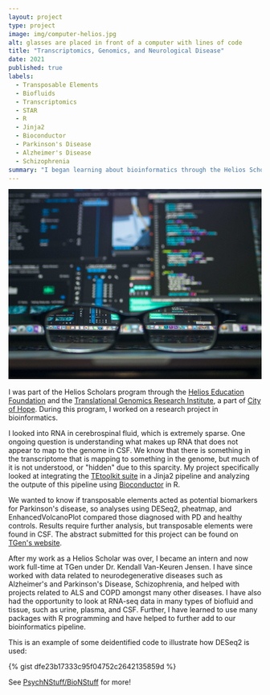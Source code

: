 ```yaml
---
layout: project
type: project
image: img/computer-helios.jpg
alt: glasses are placed in front of a computer with lines of code
title: "Transcriptomics, Genomics, and Neurological Disease"
date: 2021
published: true
labels:
  - Transposable Elements
  - Biofluids
  - Transcriptomics
  - STAR
  - R
  - Jinja2
  - Bioconductor
  - Parkinson's Disease
  - Alzheimer's Disease
  - Schizophrenia
summary: "I began learning about bioinformatics through the Helios Scholars program, an eight-week program that led to the completion of a project. Afterwards, I continued research in Neurogenomics, looking at the transcriptome, sparsity of biofluids, and looking into neurological disorders."
---
```


<img class="img-fluid" src="../img/computer-helios.jpg" alt="glasses in front of a computer screen with lines of code displayed">

I was part of the Helios Scholars program through the [Helios Education Foundation](https://www.helios.org/) and the [Translational Genomics Research Institute](https://www.tgen.org/), a part of [City of Hope](https://www.cityofhope.org/). During this program, I worked on a research project in bioinformatics.

I looked into RNA in cerebrospinal fluid, which is extremely sparse. One ongoing question is understanding what makes up RNA that does not appear to map to the genome in CSF. We know that there is something in the transcriptome that is mapping to something in the genome, but much of it is not understood, or "hidden" due to this sparcity. My project specifically looked at integrating the [TEtoolkit suite](https://hammelllab.labsites.cshl.edu/software/) in a Jinja2 pipeline and analyzing the outpute of this pipeline using [Bioconductor](https://www.bioconductor.org/) in R.

We wanted to know if transposable elements acted as potential biomarkers for Parkinson's disease, so analyses using DESeq2, pheatmap, and EnhancedVolcanoPlot compared those diagnosed with PD and healthy controls. Results require further analysis, but transposable elements were found in CSF. The abstract submitted for this project can be found on [TGen's website](https://www.tgen.org/education/alumni/2021/megan-hall/).

After my work as a Helios Scholar was over, I became an intern and now work full-time at TGen under Dr. Kendall Van-Keuren Jensen. I have since worked with data related to neurodegenerative diseases such as Alzheimer's and Parkinson's Disease, Schizophrenia, and helped with projects related to ALS and COPD amongst many other diseases. I have also had the opportunity to look at RNA-seq data in many types of biofluid and tissue, such as urine, plasma, and CSF. Further, I have learned to use many packages with R programming and have helped to further add to our bioinformatics pipeline.

This is an example of some deidentified code to illustrate how DESeq2 is used:

{% gist dfe23b17333c95f04752c2642135859d %}
 
See <a href="https://github.com/PsychNStuff/BioNStuff/blob/main/Bioconductor_Basics.R">PsychNStuff/BioNStuff</a> for more!
